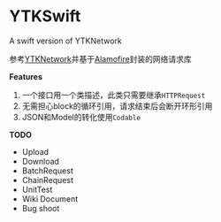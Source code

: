 # YTKSwift
A swift version of YTKNetwork 

参考[YTKNetwork](https://github.com/yuantiku/YTKNetwork)并基于[Alamofire](https://github.com/Alamofire/Alamofire)封装的网络请求库

**Features**

1. 一个接口用一个类描述，此类只需要继承`HTTPRequest`
2. 无需担心block的循环引用，请求结束后会断开环形引用
3. JSON和Model的转化使用`Codable`

**TODO**

- Upload
- Download
- BatchRequest
- ChainRequest
- UnitTest
- Wiki Document
- Bug shoot
